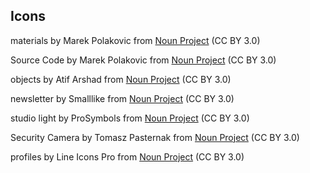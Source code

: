 ## Icons

materials by Marek Polakovic from <a href="https://thenounproject.com/browse/icons/term/materials/" target="_blank" title="materials Icons">Noun Project</a> (CC BY 3.0)

Source Code by Marek Polakovic from <a href="https://thenounproject.com/browse/icons/term/source-code/" target="_blank" title="Source Code Icons">Noun Project</a> (CC BY 3.0)

objects by Atif Arshad from <a href="https://thenounproject.com/browse/icons/term/objects/" target="_blank" title="objects Icons">Noun Project</a> (CC BY 3.0)

newsletter by Smalllike from <a href="https://thenounproject.com/browse/icons/term/newsletter/" target="_blank" title="newsletter Icons">Noun Project</a> (CC BY 3.0)

studio light by ProSymbols from <a href="https://thenounproject.com/browse/icons/term/studio-light/" target="_blank" title="studio light Icons">Noun Project</a> (CC BY 3.0)

Security Camera by Tomasz Pasternak from <a href="https://thenounproject.com/browse/icons/term/security-camera/" target="_blank" title="Security Camera Icons">Noun Project</a> (CC BY 3.0)

profiles by Line Icons Pro from <a href="https://thenounproject.com/browse/icons/term/profiles/" target="_blank" title="profiles Icons">Noun Project</a> (CC BY 3.0)